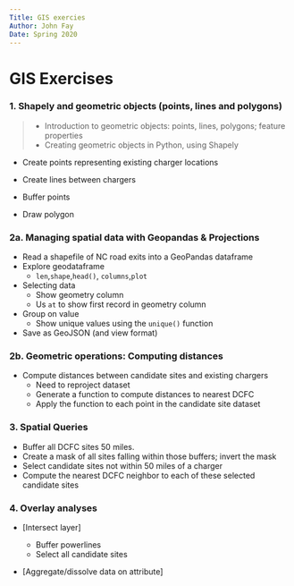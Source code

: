 ```yaml
---
Title: GIS exercies
Author: John Fay
Date: Spring 2020
---
```


# GIS Exercises

### 1. Shapely and geometric objects (points, lines and polygons)

> * Introduction to geometric objects: points, lines, polygons; feature properties
> * Creating geometric objects in Python, using Shapely

* Create points representing existing charger locations

* Create lines between chargers
* Buffer points
* Draw polygon



### 2a. Managing spatial data with Geopandas & Projections

* Read a shapefile of NC road exits into a GeoPandas dataframe
* Explore geodataframe 
  * `len`,`shape`,`head()`, `columns`,`plot`
* Selecting data
  * Show geometry column
  * Us `at` to show first record in geometry column
* Group on value
  * Show unique values using the `unique()` function
* Save as GeoJSON (and view format)

### 2b. Geometric operations: Computing distances

* Compute distances between candidate sites and existing chargers
  * Need to reproject dataset
  * Generate a function to compute distances to nearest DCFC
  * Apply the function to each point in the candidate site dataset

### 3. Spatial Queries

* Buffer all DCFC sites 50 miles. 
* Create a mask of all sites falling within those buffers; invert the mask
* Select candidate sites not within 50 miles of a charger
* Compute the nearest DCFC neighbor to each of these selected candidate sites

### 4. Overlay analyses

* [Intersect layer]

  * Buffer powerlines
  * Select all candidate sites

* [Aggregate/dissolve data on attribute]

  